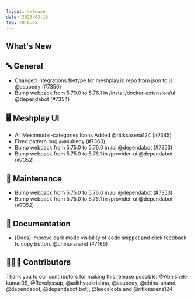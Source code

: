 ```yaml
---
layout: release
date: 2023-03-15
tag: v0.6.65
---
```


## What's New
## 🔤 General
- Changed integrations filetype for meshplay.io repo from json to js @asubedy (#7350)
- Bump webpack from 5.70.0 to 5.76.1 in /install/docker-extension/ui @dependabot (#7354)

## 🖥 Meshplay UI

- All Meshmodel-categories Icons Added @ritiksaxena124 (#7345)
- Fixed pattern bug @asubedy (#7360)
- Bump webpack from 5.75.0 to 5.76.0 in /ui @dependabot (#7353)
- Bump webpack from 5.75.0 to 5.76.1 in /provider-ui @dependabot (#7352)

## 🧰 Maintenance

- Bump webpack from 5.75.0 to 5.76.0 in /ui @dependabot (#7353)
- Bump webpack from 5.75.0 to 5.76.1 in /provider-ui @dependabot (#7352)

## 📖 Documentation

- [Docs] Improve dark mode visibility of code snippet and click feedback to copy button. @chinu-anand (#7166)

## 👨🏽‍💻 Contributors

Thank you to our contributors for making this release possible:
@Abhishek-kumar09, @Revolyssup, @adithyaakrishna, @asubedy, @chinu-anand, @dependabot, @dependabot[bot], @leecalcote and @ritiksaxena124
